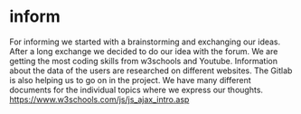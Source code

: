 # inform
For informing we started with a brainstorming and exchanging our ideas. After a long exchange we decided to do our idea with the forum. We are getting the most coding skills from w3schools and Youtube. Information about the data of the users are researched on different websites. The Gitlab is also helping us to go on in the project. We have many different documents for the individual topics where we express our thoughts. 
https://www.w3schools.com/js/js_ajax_intro.asp


